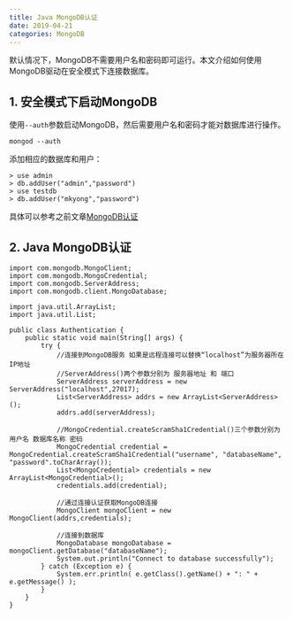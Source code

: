 ```yaml
---
title: Java MongoDB认证
date: 2019-04-21
categories: MongoDB
---
```


默认情况下，MongoDB不需要用户名和密码即可运行。本文介绍如何使用MongoDB驱动在安全模式下连接数据库。

## 1. 安全模式下启动MongoDB

使用`--auth`参数启动MongoDB，然后需要用户名和密码才能对数据库进行操作。

```
mongod --auth
```

添加相应的数据库和用户：

```
> use admin
> db.addUser("admin","password")
> use testdb
> db.addUser("mkyong","password")
```

具体可以参考之前文章[MongoDB认证](http://blog.csdn.net/zongzhankui/article/details/78380582)

## 2. Java MongoDB认证

```
import com.mongodb.MongoClient;
import com.mongodb.MongoCredential;
import com.mongodb.ServerAddress;
import com.mongodb.client.MongoDatabase;

import java.util.ArrayList;
import java.util.List;

public class Authentication {
    public static void main(String[] args) {
        try {
            //连接到MongoDB服务 如果是远程连接可以替换“localhost”为服务器所在IP地址
            //ServerAddress()两个参数分别为 服务器地址 和 端口
            ServerAddress serverAddress = new ServerAddress("localhost",27017);
            List<ServerAddress> addrs = new ArrayList<ServerAddress>();
            addrs.add(serverAddress);

            //MongoCredential.createScramSha1Credential()三个参数分别为 用户名 数据库名称 密码
            MongoCredential credential = MongoCredential.createScramSha1Credential("username", "databaseName", "password".toCharArray());
            List<MongoCredential> credentials = new ArrayList<MongoCredential>();
            credentials.add(credential);

            //通过连接认证获取MongoDB连接
            MongoClient mongoClient = new MongoClient(addrs,credentials);

            //连接到数据库
            MongoDatabase mongoDatabase = mongoClient.getDatabase("databaseName");
            System.out.println("Connect to database successfully");
        } catch (Exception e) {
            System.err.println( e.getClass().getName() + ": " + e.getMessage() );
        }
    }
}
```
